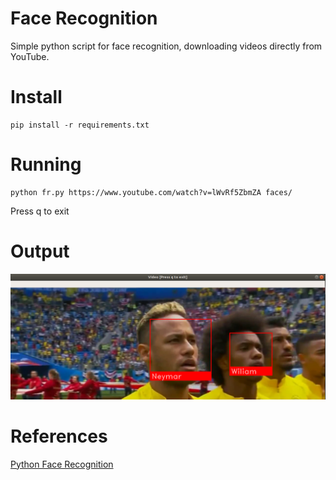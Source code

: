 # Face Recognition

Simple python script for face recognition, downloading videos directly from YouTube.

# Install

```
pip install -r requirements.txt
```

# Running

```
python fr.py https://www.youtube.com/watch?v=lWvRf5ZbmZA faces/
```

Press q to exit

# Output

![Demo](doc/demo.png)


# References

[Python Face Recognition](https://github.com/ageitgey/face_recognition)

